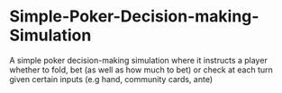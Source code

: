 # Simple-Poker-Decision-making-Simulation
A simple poker decision-making simulation where it instructs a player whether to fold,
bet (as well as how much to bet) or check at each turn given certain inputs (e.g hand, community cards, ante)
